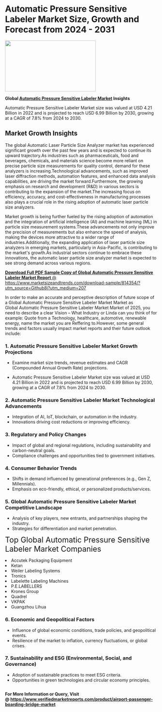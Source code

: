 <H1>Automatic Pressure Sensitive Labeler Market Size, Growth and Forecast from 2024 - 2031</H1><img class="aligncenter size-medium wp-image-584254" src="https://thirdeyenews.in/wp-content/uploads/2024/09/Global-Market-Research-300x168.jpeg" alt="" width="300" height="168" /><p><strong>Global&nbsp;<a href="https://www.marketsizeandtrends.com/download-sample/814354/?utm_source=Github8j?utm_medium=207">Automatic Pressure Sensitive Labeler Market</a> Insights</strong></p><p>Automatic Pressure Sensitive Labeler Market size was valued at USD 4.21 Billion in 2022 and is projected to reach USD 6.99 Billion by 2030, growing at a CAGR of 7.8% from 2024 to 2030.</p><p><h2>Market Growth Insights</h2> <p>The global Automatic Laser Particle Size Analyzer market has experienced significant growth over the past few years and is expected to continue its upward trajectory.As industries such as pharmaceuticals, food and beverages, chemicals, and materials science become more reliant on precise particle size measurements for quality control, demand for these analyzers is increasing.Technological advancements, such as improved laser diffraction methods, automation features, and enhanced data analysis capabilities, are driving the market forward.Furthermore, the growing emphasis on research and development (R&D) in various sectors is contributing to the expansion of the market.The increasing focus on efficiency, accuracy, and cost-effectiveness in manufacturing processes also plays a crucial role in the rising adoption of automatic laser particle size analyzers.</p> <p><a href="download-link-here"></a></p> <p>Market growth is being further fueled by the rising adoption of automation and the integration of artificial intelligence (AI) and machine learning (ML) in particle size measurement systems.These advancements not only improve the precision of measurements but also enhance the speed of analysis, making the devices more attractive to a wider range of industries.Additionally, the expanding application of laser particle size analyzers in emerging markets, particularly in Asia-Pacific, is contributing to the market's growth.As industrial sectors continue to embrace these innovations, the automatic laser particle size analyzer market is expected to see strong demand across various regions.</p> <p><a href="get-more-link-here"></p><p><span class=""><strong>Download Full PDF Sample Copy of Global Automatic Pressure Sensitive Labeler Market Report</strong> @ <a href="https://www.marketsizeandtrends.com/download-sample/814354/?utm_source=Github8j?utm_medium=207" target="_blank">https://www.marketsizeandtrends.com/download-sample/814354/?utm_source=Github8j?utm_medium=207</a></span></p><p>In order to make an accurate and perceptive description of future scope of a Global&nbsp;Automatic Pressure Sensitive Labeler Market Market as Global&nbsp;Automatic Pressure Sensitive Labeler Market Market of 2025, you need to describe a clear Vision &ndash; What Industry or Linda can you think of for example: Quote from a Technology, healthcare, automotive, renewable energy, name the market you are Reffering to.However, some general trends and factors usually impact market reports and their future outlook include:</p><h3>1.&nbsp;<strong>Automatic Pressure Sensitive Labeler Market Growth Projections</strong></h3><ul><li>Examine market size trends, revenue estimates and CAGR (Compounded Annual Growth Rate) projections.</li><li><p>Automatic Pressure Sensitive Labeler Market size was valued at USD 4.21 Billion in 2022 and is projected to reach USD 6.99 Billion by 2030, growing at a CAGR of 7.8% from 2024 to 2030.</p></li></ul><h3>2.&nbsp;<strong>Automatic Pressure Sensitive Labeler Market Technological Advancements</strong></h3><ul><li>Integration of AI, IoT, blockchain, or automation in the industry.</li><li>Innovations driving cost reductions or improving efficiency.</li></ul><h3>3.&nbsp;<strong>Regulatory and Policy Changes</strong></h3><ul><li>Impact of global and regional regulations, including sustainability and carbon-neutral goals.</li><li>Compliance challenges and opportunities tied to government initiatives.</li></ul><h3>4.&nbsp;<strong>Consumer Behavior Trends</strong></h3><ul><li>Shifts in demand influenced by generational preferences (e.g., Gen Z, Millennials).</li><li>Emphasis on eco-friendly, ethical, or personalized products/services.</li></ul><h3>5.&nbsp;<strong>Global Automatic Pressure Sensitive Labeler Market Competitive Landscape</strong></h3><ul><li>Analysis of key players, new entrants, and partnerships shaping the industry.</li><li>Strategies for differentiation and market penetration.</li></ul><p data-pm-slice="1 1 []"><span style="color: inherit; font-family: inherit; font-size: 25px;">Top Global Automatic Pressure Sensitive Labeler Market Companies</span></p><div class="" data-test-id=""><p><li>Accutek Packaging Equipment</li><li> Ketan</li><li> Weiler Labeling Systems</li><li> Tronics</li><li> Labelette Labeling Machines</li><li> P.E.LABELLERS</li><li> Krones Group</li><li> Quadrel</li><li> VKPAK</li><li> Guangzhou Lihua</li></p></div><h3>6.&nbsp;<strong>Economic and Geopolitical Factors</strong></h3><ul><li>Influence of global economic conditions, trade policies, and geopolitical events.</li><li>Resilience of the market to inflation, currency fluctuations, or global crises.</li></ul><h3>7.&nbsp;<strong>Sustainability and ESG (Environmental, Social, and Governance)</strong></h3><ul><li>Adoption of sustainable practices to meet ESG criteria.</li><li>Opportunities in green technologies and circular economy principles.</li></ul><h2><strong style="font-size: 14px;">For More Information or Query, Visit @&nbsp;</strong><a style="background-color: #ffffff; font-size: 14px;" href="https://www.marketsizeandtrends.com/report/automatic-pressure-sensitive-labeler-market/" target="_blank">https://www.verifiedmarketreports.com/product/airport-passenger-boarding-bridge-market</a></h2>